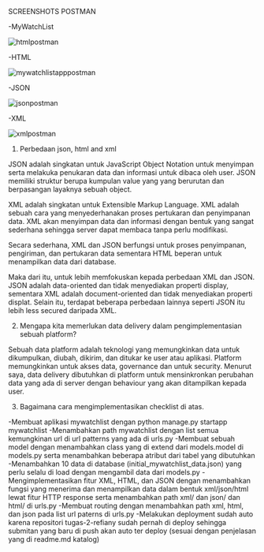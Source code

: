 SCREENSHOTS POSTMAN
 
-MyWatchList
 
![htmlpostman](https://user-images.githubusercontent.com/112610358/191588356-0a2bd8a6-cece-4d2e-aeff-2c7a1fd4d764.jpg)
 
-HTML
 
![mywatchlistapppostman](https://user-images.githubusercontent.com/112610358/191588124-16f1a72f-d630-48d8-8bfd-194ddc0c8995.jpg)
 
-JSON
 
![jsonpostman](https://user-images.githubusercontent.com/112610358/191588398-2a494b54-1f4b-4829-bc10-b404a42a1f5c.jpg)
 
-XML
 
![xmlpostman](https://user-images.githubusercontent.com/112610358/191588447-effb6d65-97f7-40d3-8a0d-3c24b5db0a3f.jpg)
 
 
1. Perbedaan json, html and xml
 
JSON adalah singkatan untuk JavaScript Object Notation untuk menyimpan serta melakuka penukaran data dan informasi untuk dibaca oleh user. JSON memiliki struktur berupa kumpulan value yang yang berurutan dan berpasangan layaknya sebuah object.
 
XML adalah singkatan untuk Extensible Markup Language. XML adalah sebuah cara yang menyederhanakan proses pertukaran dan penyimpanan data. XML akan menyimpan data dan informasi dengan bentuk yang sangat sederhana sehingga server dapat membaca tanpa perlu modifikasi.
 
Secara sederhana, XML dan JSON berfungsi untuk proses penyimpanan, pengiriman, dan pertukaran data sementara HTML beperan untuk menampilkan data dari database.
 
Maka dari itu, untuk lebih memfokuskan kepada perbedaan XML dan JSON. JSON adalah data-oriented dan tidak menyediakan properti display, sementara XML adalah document-oriented dan tidak menyediakan properti displat. Selain itu, terdapat beberapa perbedaan lainnya seperti JSON itu lebih less secured daripada XML.
 
 
2. Mengapa kita memerlukan data delivery dalam pengimplementasian sebuah platform?
 
Sebuah data platform adalah teknologi yang memungkinkan data untuk dikumpulkan, diubah, dikirim, dan ditukar ke user atau aplikasi. Platform memungkinkan untuk akses data, governance dan untuk security. Menurut saya, data delivery dibutuhkan di platform untuk mensinkronkan perubahan data yang ada di server dengan behaviour yang akan ditampilkan kepada user.
 
3.  Bagaimana cara mengimplementasikan checklist di atas.
 
-Membuat aplikasi mywatchlist dengan python manage.py startapp mywatchlist
-Menambahkan path mywatchlist dengan list semua kemungkinan url di url patterns yang ada di urls.py
-Membuat sebuah model dengan menambahkan class yang di extend dari models.model di models.py serta menambahkan beberapa atribut dari tabel yang dibutuhkan
-Menambahkan 10 data di database (initial_mywatchlist_data.json) yang perlu selalu di load dengan mengambil data dari models.py
-Mengimplementasikan fitur XML, HTML, dan JSON dengan menambahkan fungsi yang menerima dan menampilkan data dalam bentuk xml/json/html lewat fitur HTTP response serta menambahkan path xml/ dan json/ dan html/ di urls.py
-Membuat routing dengan menambahkan path xml, html, dan json pada list url paterns di urls.py
-Melakukan deployment sudah auto karena repositori tugas-2-refiany sudah pernah di deploy sehingga submitan yang baru di push akan auto ter deploy (sesuai dengan penjelasan yang di readme.md katalog)
